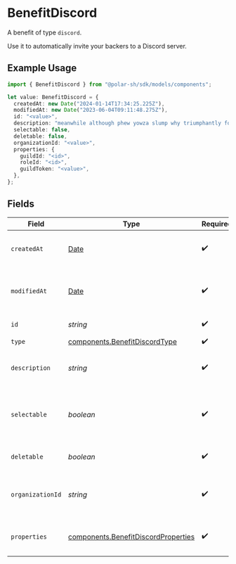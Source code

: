 # BenefitDiscord

A benefit of type `discord`.

Use it to automatically invite your backers to a Discord server.

## Example Usage

```typescript
import { BenefitDiscord } from "@polar-sh/sdk/models/components";

let value: BenefitDiscord = {
  createdAt: new Date("2024-01-14T17:34:25.225Z"),
  modifiedAt: new Date("2023-06-04T09:11:48.275Z"),
  id: "<value>",
  description: "meanwhile although phew yowza slump why triumphantly footrest",
  selectable: false,
  deletable: false,
  organizationId: "<value>",
  properties: {
    guildId: "<id>",
    roleId: "<id>",
    guildToken: "<value>",
  },
};
```

## Fields

| Field                                                                                         | Type                                                                                          | Required                                                                                      | Description                                                                                   |
| --------------------------------------------------------------------------------------------- | --------------------------------------------------------------------------------------------- | --------------------------------------------------------------------------------------------- | --------------------------------------------------------------------------------------------- |
| `createdAt`                                                                                   | [Date](https://developer.mozilla.org/en-US/docs/Web/JavaScript/Reference/Global_Objects/Date) | :heavy_check_mark:                                                                            | Creation timestamp of the object.                                                             |
| `modifiedAt`                                                                                  | [Date](https://developer.mozilla.org/en-US/docs/Web/JavaScript/Reference/Global_Objects/Date) | :heavy_check_mark:                                                                            | Last modification timestamp of the object.                                                    |
| `id`                                                                                          | *string*                                                                                      | :heavy_check_mark:                                                                            | The ID of the benefit.                                                                        |
| `type`                                                                                        | [components.BenefitDiscordType](../../models/components/benefitdiscordtype.md)                | :heavy_check_mark:                                                                            | N/A                                                                                           |
| `description`                                                                                 | *string*                                                                                      | :heavy_check_mark:                                                                            | The description of the benefit.                                                               |
| `selectable`                                                                                  | *boolean*                                                                                     | :heavy_check_mark:                                                                            | Whether the benefit is selectable when creating a product.                                    |
| `deletable`                                                                                   | *boolean*                                                                                     | :heavy_check_mark:                                                                            | Whether the benefit is deletable.                                                             |
| `organizationId`                                                                              | *string*                                                                                      | :heavy_check_mark:                                                                            | The ID of the organization owning the benefit.                                                |
| `properties`                                                                                  | [components.BenefitDiscordProperties](../../models/components/benefitdiscordproperties.md)    | :heavy_check_mark:                                                                            | Properties for a benefit of type `discord`.                                                   |